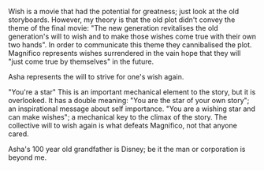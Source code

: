 Wish is a movie that had the potential for greatness; just look at the old storyboards. However, my theory is that the old plot didn't convey the theme of the final movie:
"The new generation revitalises the old generation's will to wish and to make those wishes come true with their own two hands".
In order to communicate this theme they cannibalised the plot.
Magnifico represents wishes surrendered in the vain hope that they will "just come true by themselves" in the future.
	
Asha represents the will to strive for one's wish again.

"You're a star"
	This is an important mechanical element to the story, but it is overlooked. It has a double meaning:
	"You are the star of your own story"; an inspirational message about self importance.
	"You are a wishing star and can make wishes"; a mechanical key to the climax of the story. The collective will to wish again is what defeats Magnifico, not that anyone cared.

Asha's 100 year old grandfather is Disney; be it the man or corporation is beyond me.